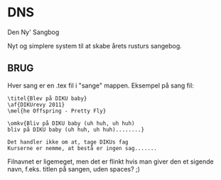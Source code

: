 DNS
===
Den Ny' Sangbog

Nyt og simplere system til at skabe årets rusturs sangebog.

BRUG
---
Hver sang er en .tex fil i "sange" mappen.
Eksempel på sang fil:

    \titel{Blev på DIKU baby}
    \af{DIKUrevy 2011}
    \mel{he Offspring - Pretty Fly}

    \omkv{Bliv på DIKU baby (uh huh, uh huh)
    bliv på DIKU baby (uh huh, uh huh)........}

    Det handler ikke om at, tage DIKUs fag
    Kurserne er nemme, at bestå er ingen sag.......

 Filnavnet er ligemeget, men det er flinkt hvis man giver den et sigende navn, f.eks. titlen på sangen, uden spaces? ;)